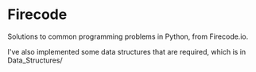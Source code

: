 # Firecode

Solutions to common programming problems in Python, from Firecode.io.

I've also implemented some data structures that are required, which is in Data_Structures/
